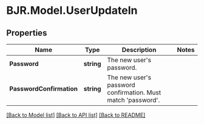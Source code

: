 # BJR.Model.UserUpdateIn
## Properties

Name | Type | Description | Notes
------------ | ------------- | ------------- | -------------
**Password** | **string** | The new user&#39;s password. | 
**PasswordConfirmation** | **string** | The new user&#39;s password confirmation. Must match &#39;password&#39;. | 

[[Back to Model list]](../README.md#documentation-for-models) [[Back to API list]](../README.md#documentation-for-api-endpoints) [[Back to README]](../README.md)

